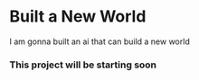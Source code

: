 # Built a New World
I am gonna built an ai that can build a new world

### This project will be starting soon
